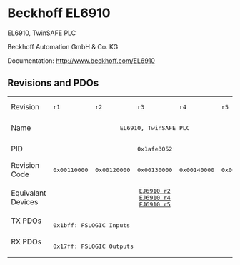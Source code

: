 # Beckhoff EL6910

EL6910, TwinSAFE PLC

Beckhoff Automation GmbH & Co. KG

Documentation: <a href="http://www.beckhoff.com/EL6910">http://www.beckhoff.com/EL6910</a>

## Revisions and PDOs
<table>
<tr >
<td class="first">Revision</td>
<td ><pre>r1</pre></td>
<td ><pre>r2</pre></td>
<td ><pre>r3</pre></td>
<td ><pre>r4</pre></td>
<td ><pre>r5</pre></td>
</tr>
<tr >
<td class="first">Name</td>
<td  colspan=5 align="center"><pre>EL6910, TwinSAFE PLC</pre></td>
</tr>
<tr >
<td class="first">PID</td>
<td  colspan=5 align="center"><pre>0x1afe3052</pre></td>
</tr>
<tr >
<td class="first">Revision Code</td>
<td ><pre>0x00110000</pre></td>
<td ><pre>0x00120000</pre></td>
<td ><pre>0x00130000</pre></td>
<td ><pre>0x00140000</pre></td>
<td ><pre>0x00150000</pre></td>
</tr>
<tr >
<td class="first">Equivalant Devices</td>
<td  colspan=5 align="center"><pre><a href="EJ6910">EJ6910 r2</a><br/><a href="EJ6910">EJ6910 r4</a><br/><a href="EJ6910">EJ6910 r5</a></pre></td>
</tr>
<tr class="txpdo pdosection">
<td class="first" rowspan=1 valign=top>TX PDOs</td>
<td colspan=5 align="left"><pre>0x1bff: FSLOGIC Inputs</pre></td>
<td></td>
</tr>
<tr class="rxpdo pdosection">
<td class="first" rowspan=1 valign=top>RX PDOs</td>
<td colspan=5 align="left"><pre>0x17ff: FSLOGIC Outputs</pre></td>
<td></td>
</tr>
</table>

